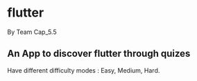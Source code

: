 # flutter

By Team Cap_5.5

## An App to discover flutter through quizes
Have different difficulty modes : Easy, Medium, Hard.
